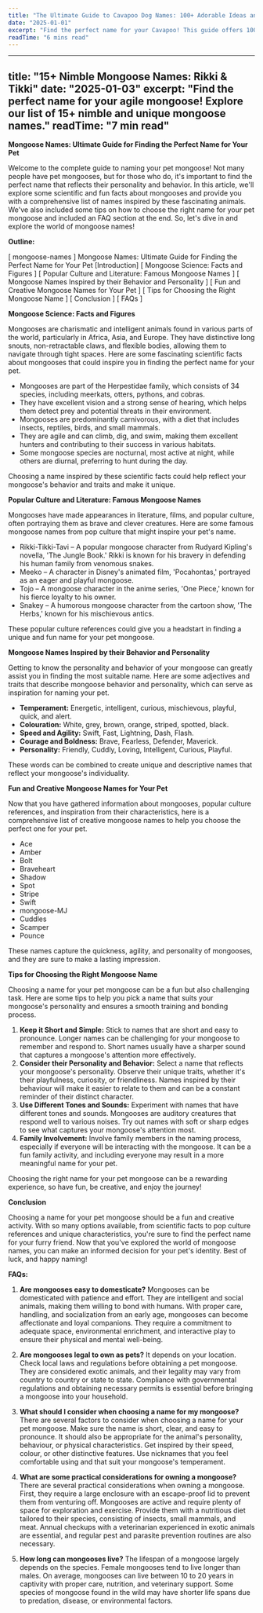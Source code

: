 ```yaml
---
title: "The Ultimate Guide to Cavapoo Dog Names: 100+ Adorable Ideas and Tips"
date: "2025-01-01"
excerpt: "Find the perfect name for your Cavapoo! This guide offers 100+ adorable name ideas, tips for choosing, and inspiration to help you find the ideal match for your furry friend."
readTime: "6 mins read"
---
```


---
title: "15+ Nimble Mongoose Names: Rikki & Tikki"
date: "2025-01-03"
excerpt: "Find the perfect name for your agile mongoose! Explore our list of 15+ nimble and unique mongoose names."
readTime: "7 min read"
---

**Mongoose Names: Ultimate Guide for Finding the Perfect Name for Your Pet** 

Welcome to the complete guide to naming your pet mongoose! Not many people have pet mongooses, but for those who do, it's important to find the perfect name that reflects their personality and behavior. In this article, we'll explore some scientific and fun facts about mongooses and provide you with a comprehensive list of names inspired by these fascinating animals. We've also included some tips on how to choose the right name for your pet mongoose and included an FAQ section at the end. So, let's dive in and explore the world of mongoose names!

**Outline:**

[ mongoose-names ] Mongoose Names: Ultimate Guide for Finding the Perfect Name for Your Pet
[Introduction] 
[ Mongoose Science: Facts and Figures ]
[ Popular Culture and Literature: Famous Mongoose Names ]
[ Mongoose Names Inspired by their Behavior and Personality ]
[ Fun and Creative Mongoose Names for Your Pet ]
[ Tips for Choosing the Right Mongoose Name ]
[ Conclusion ]
[ FAQs ]

**Mongoose Science: Facts and Figures**

Mongooses are charismatic and intelligent animals found in various parts of the world, particularly in Africa, Asia, and Europe. They have distinctive long snouts, non-retractable claws, and flexible bodies, allowing them to navigate through tight spaces. Here are some fascinating scientific facts about mongooses that could inspire you in finding the perfect name for your pet. 

- Mongooses are part of the Herpestidae family, which consists of 34 species, including meerkats, otters, pythons, and cobras. 
- They have excellent vision and a strong sense of hearing, which helps them detect prey and potential threats in their environment. 
- Mongooses are predominantly carnivorous, with a diet that includes insects, reptiles, birds, and small mammals. 
- They are agile and can climb, dig, and swim, making them excellent hunters and contributing to their success in various habitats. 
- Some mongoose species are nocturnal, most active at night, while others are diurnal, preferring to hunt during the day. 

Choosing a name inspired by these scientific facts could help reflect your mongoose's behavior and traits and make it unique. 

**Popular Culture and Literature: Famous Mongoose Names**

Mongooses have made appearances in literature, films, and popular culture, often portraying them as brave and clever creatures. Here are some famous mongoose names from pop culture that might inspire your pet's name. 

- Rikki-Tikki-Tavi – A popular mongoose character from Rudyard Kipling's novella, 'The Jungle Book.' Rikki is known for his bravery in defending his human family from venomous snakes. 
- Meeko – A character in Disney's animated film, 'Pocahontas,' portrayed as an eager and playful mongoose. 
- Tojo – A mongoose character in the anime series, 'One Piece,' known for his fierce loyalty to his owner. 
- Snakey – A humorous mongoose character from the cartoon show, 'The Herbs,' known for his mischievous antics. 

These popular culture references could give you a headstart in finding a unique and fun name for your pet mongoose. 

**Mongoose Names Inspired by their Behavior and Personality** 

Getting to know the personality and behavior of your mongoose can greatly assist you in finding the most suitable name. Here are some adjectives and traits that describe mongoose behavior and personality, which can serve as inspiration for naming your pet. 

- **Temperament:** Energetic, intelligent, curious, mischievous, playful, quick, and alert. 
- **Colouration:** White, grey, brown, orange, striped, spotted, black. 
- **Speed and Agility:** Swift, Fast, Lightning, Dash, Flash. 
- **Courage and Boldness:** Brave, Fearless, Defender, Maverick. 
- **Personality:** Friendly, Cuddly, Loving, Intelligent, Curious, Playful. 

These words can be combined to create unique and descriptive names that reflect your mongoose's individuality. 

**Fun and Creative Mongoose Names for Your Pet** 

Now that you have gathered information about mongooses, popular culture references, and inspiration from their characteristics, here is a comprehensive list of creative mongoose names to help you choose the perfect one for your pet. 

- Ace
- Amber
- Bolt
- Braveheart
- Shadow
- Spot
- Stripe
- Swift
- mongoose-MJ 
- Cuddles
- Scamper
- Pounce 

These names capture the quickness, agility, and personality of mongooses, and they are sure to make a lasting impression. 

**Tips for Choosing the Right Mongoose Name** 

Choosing a name for your pet mongoose can be a fun but also challenging task. Here are some tips to help you pick a name that suits your mongoose's personality and ensures a smooth training and bonding process. 

1. **Keep it Short and Simple:** Stick to names that are short and easy to pronounce. Longer names can be challenging for your mongoose to remember and respond to. Short names usually have a sharper sound that captures a mongoose's attention more effectively.
2. **Consider their Personality and Behavior:** Select a name that reflects your mongoose's personality. Observe their unique traits, whether it's their playfulness, curiosity, or friendliness. Names inspired by their behaviour will make it easier to relate to them and can be a constant reminder of their distinct character.
3. **Use Different Tones and Sounds:** Experiment with names that have different tones and sounds. Mongooses are auditory creatures that respond well to various noises. Try out names with soft or sharp edges to see what captures your mongoose's attention most.
4. **Family Involvement:** Involve family members in the naming process, especially if everyone will be interacting with the mongoose. It can be a fun family activity, and including everyone may result in a more meaningful name for your pet. 

Choosing the right name for your pet mongoose can be a rewarding experience, so have fun, be creative, and enjoy the journey! 

**Conclusion** 

Choosing a name for your pet mongoose should be a fun and creative activity. With so many options available, from scientific facts to pop culture references and unique characteristics, you're sure to find the perfect name for your furry friend. Now that you've explored the world of mongoose names, you can make an informed decision for your pet's identity. Best of luck, and happy naming! 

**FAQs:**

1. **Are mongooses easy to domesticate?**
   Mongooses can be domesticated with patience and effort. They are intelligent and social animals, making them willing to bond with humans. With proper care, handling, and socialization from an early age, mongooses can become affectionate and loyal companions. They require a commitment to adequate space, environmental enrichment, and interactive play to ensure their physical and mental well-being. 

2. **Are mongooses legal to own as pets?**
    It depends on your location. Check local laws and regulations before obtaining a pet mongoose. They are considered exotic animals, and their legality may vary from country to country or state to state. Compliance with governmental regulations and obtaining necessary permits is essential before bringing a mongoose into your household. 

3. **What should I consider when choosing a name for my mongoose?**
    There are several factors to consider when choosing a name for your pet mongoose. Make sure the name is short, clear, and easy to pronounce. It should also be appropriate for the animal's personality, behaviour, or physical characteristics. Get inspired by their speed, colour, or other distinctive features. Use nicknames that you feel comfortable using and that suit your mongoose's temperament. 

4. **What are some practical considerations for owning a mongoose?**
    There are several practical considerations when owning a mongoose. First, they require a large enclosure with an escape-proof lid to prevent them from venturing off. Mongooses are active and require plenty of space for exploration and exercise. Provide them with a nutritious diet tailored to their species, consisting of insects, small mammals, and meat. Annual checkups with a veterinarian experienced in exotic animals are essential, and regular pest and parasite prevention routines are also necessary. 

5. **How long can mongooses live?**
    The lifespan of a mongoose largely depends on the species. Female mongooses tend to live longer than males. On average, mongooses can live between 10 to 20 years in captivity with proper care, nutrition, and veterinary support. Some species of mongoose found in the wild may have shorter life spans due to predation, disease, or environmental factors.